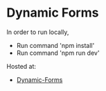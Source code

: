# Dynamic Forms

In order to run locally,

- Run command 'npm install'
- Run command 'npm run dev'

Hosted at:

- [Dynamic-Forms](https://dynamicforms.choreoapps.dev/) 
